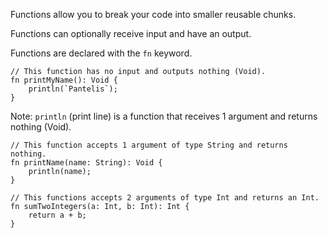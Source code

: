 Functions allow you to break your code into smaller reusable chunks.

Functions can optionally receive input and have an output.

Functions are declared with the `fn` keyword.

```
// This function has no input and outputs nothing (Void).
fn printMyName(): Void {
    println(`Pantelis`);
}
```

Note: `println` (print line) is a function that receives 1 argument and returns nothing (Void).

```
// This function accepts 1 argument of type String and returns nothing.
fn printName(name: String): Void {
    println(name);
}
```

```
// This functions accepts 2 arguments of type Int and returns an Int.
fn sumTwoIntegers(a: Int, b: Int): Int {
    return a + b;
}
```
